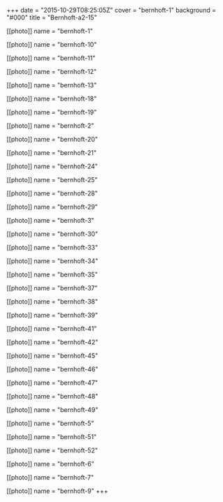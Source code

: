 +++
date = "2015-10-29T08:25:05Z"
cover = "bernhoft-1"
background = "#000"
title = "Bernhoft-a2-15"

[[photo]]
name = "bernhoft-1"

[[photo]]
name = "bernhoft-10"

[[photo]]
name = "bernhoft-11"

[[photo]]
name = "bernhoft-12"

[[photo]]
name = "bernhoft-13"

[[photo]]
name = "bernhoft-18"

[[photo]]
name = "bernhoft-19"

[[photo]]
name = "bernhoft-2"

[[photo]]
name = "bernhoft-20"

[[photo]]
name = "bernhoft-21"

[[photo]]
name = "bernhoft-24"

[[photo]]
name = "bernhoft-25"

[[photo]]
name = "bernhoft-28"

[[photo]]
name = "bernhoft-29"

[[photo]]
name = "bernhoft-3"

[[photo]]
name = "bernhoft-30"

[[photo]]
name = "bernhoft-33"

[[photo]]
name = "bernhoft-34"

[[photo]]
name = "bernhoft-35"

[[photo]]
name = "bernhoft-37"

[[photo]]
name = "bernhoft-38"

[[photo]]
name = "bernhoft-39"

[[photo]]
name = "bernhoft-41"

[[photo]]
name = "bernhoft-42"

[[photo]]
name = "bernhoft-45"

[[photo]]
name = "bernhoft-46"

[[photo]]
name = "bernhoft-47"

[[photo]]
name = "bernhoft-48"

[[photo]]
name = "bernhoft-49"

[[photo]]
name = "bernhoft-5"

[[photo]]
name = "bernhoft-51"

[[photo]]
name = "bernhoft-52"

[[photo]]
name = "bernhoft-6"

[[photo]]
name = "bernhoft-7"

[[photo]]
name = "bernhoft-9"
+++


